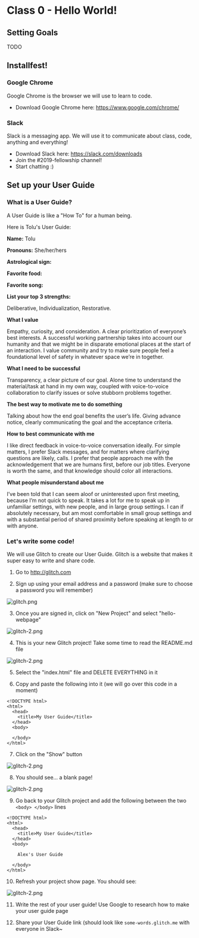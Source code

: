 # Class 0 - Hello World!

## Setting Goals

TODO

## Installfest! 

### Google Chrome

Google Chrome is the browser we will use to learn to code.

* Download Google Chrome here: https://www.google.com/chrome/

### Slack

Slack is a messaging app. We will use it to communicate about class, code, anything and everything! 

* Download Slack here: https://slack.com/downloads
* Join the #2019-fellowship channel! 
* Start chatting :)

## Set up your User Guide

### What is a User Guide?

A User Guide is like a "How To" for a human being.

Here is Tolu's User Guide:

**Name:** Tolu

**Pronouns:** She/her/hers

**Astrological sign:**

**Favorite food:**

**Favorite song:**
 
**List your top 3 strengths:**

Deliberative, Individualization, Restorative.
 
**What I value**

Empathy, curiosity, and consideration. A clear prioritization of everyone’s best interests. A successful working partnership takes into account our humanity and that we might be in disparate emotional places at the start of an interaction. I value community and try to make sure people feel a foundational level of safety in whatever space we’re in together.
 
**What I need to be successful**

Transparency, a clear picture of our goal. Alone time to understand the material/task at hand in my own way, coupled with voice-to-voice collaboration to clarify issues or solve stubborn problems together.
 
**The best way to motivate me to do something**

Talking about how the end goal benefits the user’s life. Giving advance notice, clearly communicating the goal and the acceptance criteria.

**How to best communicate with me**

I like direct feedback in voice-to-voice conversation ideally. For simple matters, I prefer Slack messages, and for matters where clarifying questions are likely, calls. I prefer that people approach me with the acknowledgement that we are humans first, before our job titles. Everyone is worth the same, and that knowledge should color all interactions.
 
**What people misunderstand about me**

I’ve been told that I can seem aloof or uninterested upon first meeting, because I’m not quick to speak. It takes a lot for me to speak up in unfamiliar settings, with new people, and in large group settings. I can if absolutely necessary, but am most comfortable in small group settings and with a substantial period of shared proximity before speaking at length to or with anyone.


### Let's write some code!

We will use Glitch to create our User Guide. Glitch is a website that makes it super easy to write and share code. 

1. Go to http://glitch.com

2. Sign up using your email address and a password (make sure to choose a password you will remember)

![glitch.png](glitch.png)

3. Once you are signed in, click on "New Project" and select "hello-webpage"

![glitch-2.png](glitch.png)

4. This is your new Glitch project! Take some time to read the README.md file

![glitch-2.png](glitch.png)

5. Select the "index.html" file and DELETE EVERYTHING in it

6. Copy and paste the following into it (we will go over this code in a moment)

```
<!DOCTYPE html>
<html>
  <head>
    <title>My User Guide</title>
  </head>  
  <body>

  </body>
</html>
```

7. Click on the "Show" button

![glitch-2.png](glitch.png)

8. You should see... a blank page! 

![glitch-2.png](glitch.png)

9. Go back to your Glitch project and add the following between the two `<body> </body>` lines

```
<!DOCTYPE html>
<html>
  <head>
    <title>My User Guide</title>
  </head>  
  <body>

    Alex's User Guide

  </body>
</html>
```

10. Refresh your project show page. You should see:

![glitch-2.png](glitch.png)

11. Write the rest of your user guide! Use Google to research how to make your user guide page 

12. Share your User Guide link (should look like `some-words.glitch.me` with everyone in Slack~


